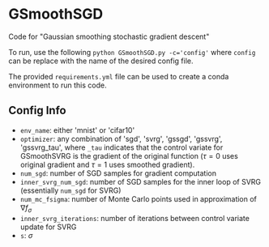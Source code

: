 # GSmoothSGD
Code for "Gaussian smoothing stochastic gradient descent"

To run, use the following `python GSmoothSGD.py -c='config'` where `config` can be replace with the name of the desired config file.

The provided `requirements.yml` file can be used to create a conda environment to run this code.

## Config Info

- `env_name`: either 'mnist' or 'cifar10'
- `optimizer`: any combination of 'sgd', 'svrg', 'gssgd', 'gssvrg', 'gssvrg_tau', where `_tau` indicates that the control variate for GSmoothSVRG is the gradient of the original function ($\tau=0$ uses original gradient and $\tau=1$ uses smoothed gradient).
- `num_sgd`: number of SGD samples for gradient computation
- `inner_svrg_num_sgd`: number of SGD samples for the inner loop of SVRG (essentially `num_sgd` for SVRG)
- `num_mc_fsigma`: number of Monte Carlo points used in approximation of $\nabla f_{\sigma}$
- `inner_svrg_iterations`: number of iterations between control variate update for SVRG
- `s`: $\sigma$
